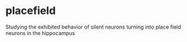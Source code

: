 # placefield
Studying the exhibited behavior of silent neurons turning into place field neurons in the hippocampus
